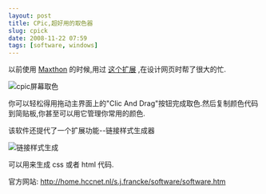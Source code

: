```yaml
---
layout: post
title: CPic,超好用的取色器
slug: cpick
date: 2008-11-22 07:59
tags: [software, windows]
---
```


以前使用 [Maxthon][1] 的时候,用过 [这个扩展][2]  ,在设计网页时帮了很大的忙.

![cpic屏幕取色](http://pic.yupoo.com/greatghoul_v/Be97wl9i/Z980v.jpg)

你可以轻松得用拖动主界面上的"Clic And Drag"按钮完成取色.然后复制颜色代码到简贴板,你甚至可以用它管理你常用的颜色.

该软件还提代了一个扩展功能--链接样式生成器

![链接样式生成](http://pic.yupoo.com/greatghoul_v/Be97zpnf/Tgojq.jpg)

可以用来生成 css 或者 html 代码.

官方网站: <http://home.hccnet.nl/s.j.francke/software/software.htm>

[1]: http://www.maxthon.cn/ 
[2]: http://xn--cpick-or8h691cozdlx1i/
